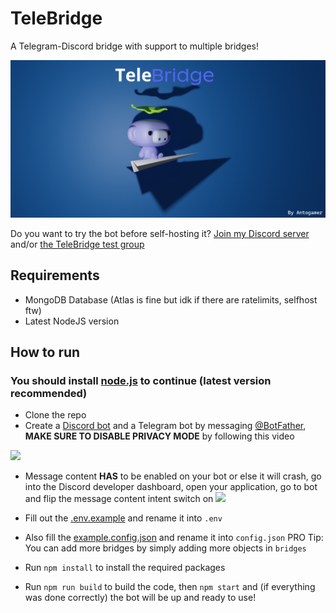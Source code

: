 # TeleBridge
A Telegram-Discord bridge with support to multiple bridges!

![TeleBridge Image](https://raw.githubusercontent.com/TeleBridge/.github/13b4764fbf73812d2342dde0063ce85cb69cc0d7/files/GitHub_Preview.png)

Do you want to try the bot before self-hosting it? [Join my Discord server](https://discord.gg/ekaCwEfUt4) and/or [the TeleBridge test group](https://t.me/+FxQGfeA-C2hmYjA8)

## Requirements
- MongoDB Database (Atlas is fine but idk if there are ratelimits, selfhost ftw)
- Latest NodeJS version

## How to run
### You should install [node.js](https://nodejs.org/en/) to continue (latest version recommended)
- Clone the repo
- Create a [Discord bot](https://discord.com/developers/applications) and a Telegram bot by messaging [@BotFather](https://t.me/BotFather), **MAKE SURE TO DISABLE PRIVACY MODE** by following this video 

![](https://cdn.antogamer.it/r/Telegram_LcLzXfxwXO.gif)

- Message content **HAS** to be enabled on your bot or else it will crash, go into the Discord developer dashboard, open your application, go to bot and flip the message content intent switch on
![](https://cdn.antogamer.it/r/msedge_02pF29B5Bz.png)

- Fill out the [.env.example](https://github.com/AntogamerYT/TeleBridge/blob/master/.env.example) and rename it into `.env`
- Also fill the [example.config.json](https://github.com/AntogamerYT/TeleBridge/blob/master/example.config.json) and rename it into `config.json`
    PRO Tip: You can add more bridges by simply adding more objects in `bridges`
- Run `npm install` to install the required packages
- Run `npm run build` to build the code, then `npm start` and (if everything was done correctly) the bot will be up and ready to use!

